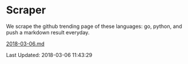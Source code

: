 # Scraper

We scrape the github trending page of these languages: go, python, and push a markdown result everyday.

[2018-03-06.md](https://github.com/borays/Scraper/blob/master/2018-03-06.md)

Last Updated: 2018-03-06 11:43:29
